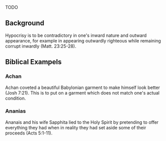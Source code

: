 TODO

## Background

Hypocrisy is to be contradictory in one's inward nature and outward appearance, for example in appearing outwardly righteous while remaining corrupt inwardly (Matt. 23:25-28).

## Biblical Exampels

### Achan

Achan coveted a beautiful Babylonian garment to make himself look better (Josh 7:21). This is to put on a garment which does not match one's actual condition.

### Ananias

Ananais and his wife Sapphita lied to the Holy Spirit by pretending to offer everything they had when in reality they had set aside some of their proceeds (Acts 5:1-11).